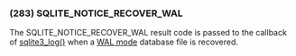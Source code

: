 ### (283\) SQLITE\_NOTICE\_RECOVER\_WAL



 The SQLITE\_NOTICE\_RECOVER\_WAL result code is
 passed to the callback of
 [sqlite3\_log()](c3ref/log.html) when a [WAL mode](wal.html) database file is recovered.




